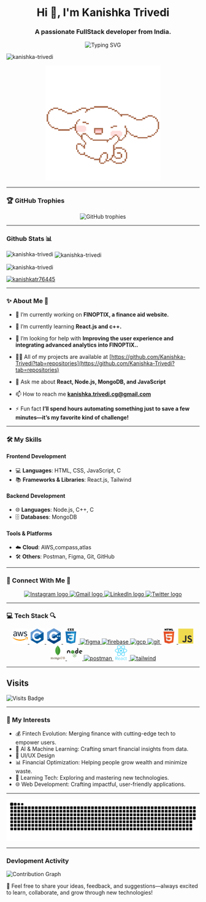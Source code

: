 <h1 align="center">Hi 👋, I'm Kanishka Trivedi</h1>
<h3 align="center">A passionate FullStack developer from India.</h3>


<p align="center">
  <img src="https://readme-typing-svg.demolab.com?font=Fira+Code&size=22&pause=1000&color=FF61D9&center=true&width=600&lines=Welcome+to+my+GitHub+profile!+💻;Full-Stack+Developer+🌐;Open-Source+Contributor+❤️;Lifelong+Learner+🎓" alt="Typing SVG" />
</p>

<p align="left"> <img src="https://komarev.com/ghpvc/?username=kanishka-trivedi&label=Profile%20views&color=0e75b6&style=flat" alt="kanishka-trivedi" /> </p>



<p align="center">
  <img src="https://github.com/DIMFLIX-OFFICIAL/DIMFLIX-OFFICIAL/blob/main/assets/main.gif?raw=true" width="300" />
</p>


---
### 🏆 GitHub Trophies

<p align="center">
  <img src="https://github-profile-trophy.vercel.app/?username=kanishka-trivedi&theme=radical&no-frame=true&no-bg=true&margin-w=4" alt="GitHub trophies" />
</p>


---
### Github Stats 📊

<p><img align="left" src="https://github-readme-stats.vercel.app/api/top-langs?username=kanishka-trivedi&show_icons=true&locale=en&layout=compact" alt="kanishka-trivedi" /></p>

<p>&nbsp;<img align="center" src="https://github-readme-stats.vercel.app/api?username=kanishka-trivedi&show_icons=true&locale=en" alt="kanishka-trivedi" /></p>

<p><img align="center" src="https://github-readme-streak-stats.herokuapp.com/?user=kanishka-trivedi&" alt="kanishka-trivedi" /></p>



<p align="left"> <a href="https://twitter.com/kanishkatr76445" target="blank"><img src="https://img.shields.io/twitter/follow/kanishkatr76445?logo=twitter&style=for-the-badge" alt="kanishkatr76445" /></a> </p>

---
### ✨ About Me 👤

- 🔭 I’m currently working on **FINOPTIX, a finance aid website.**

- 🌱 I’m currently learning **React.js and c++.**

- 🤝 I’m looking for help with **Improving the user experience and integrating advanced analytics into FINOPTIX..**

- 👨‍💻 All of my projects are available at [https://github.com/Kanishka-Trivedi?tab=repositories](https://github.com/Kanishka-Trivedi?tab=repositories)

- 💬 Ask me about **React, Node.js, MongoDB, and JavaScript**

- 📫 How to reach me **kanishka.trivedi.cg@gmail.com**

- ⚡ Fun fact **I’ll spend hours automating something just to save a few minutes—it’s my favorite kind of challenge!**


---
### 🛠️ My Skills

#### Frontend Development

- 💻 **Languages**: HTML, CSS, JavaScript, C
- 📚 **Frameworks & Libraries**: React.js, Tailwind

#### Backend Development
- 🌐 **Languages**: Node.js, C++, C
- 🗄️ **Databases**: MongoDB

#### Tools & Platforms
- ☁️ **Cloud**: AWS,compass,atlas
- 🛠️ **Others**: Postman, Figma, Git, GitHub


---
### 🤝 Connect With Me 🔗

<div align="center">
  <a href="https://www.instagram.com/kanishkatrivedi06" target="_blank" rel="noopener noreferrer">
    <img src="https://img.shields.io/static/v1?message=Instagram&logo=instagram&label=&color=E4405F&logoColor=white&labelColor=&style=for-the-badge" height="35" alt="Instagram logo" />
  </a>
  <a href="kanishka.trivedi.cg@gmail.com" target="_blank" rel="noopener noreferrer">
    <img src="https://img.shields.io/static/v1?message=Gmail&logo=gmail&label=&color=D14836&logoColor=white&labelColor=&style=for-the-badge" height="35" alt="Gmail logo" />
  </a>
  <a href="https://www.linkedin.com/in/Kanishka Trivedi" target="_blank" rel="noopener noreferrer">
    <img src="https://img.shields.io/static/v1?message=LinkedIn&logo=linkedin&label=&color=0077B5&logoColor=white&labelColor=&style=for-the-badge" height="35" alt="LinkedIn logo" />
  </a>
  <a href="https://x.com/kanishkatr76445?s=11" target="_blank" rel="noopener noreferrer">
    <img src="https://img.shields.io/static/v1?message=Twitter&logo=twitter&label=&color=1DA1F2&logoColor=white&labelColor=&style=for-the-badge" height="35" alt="Twitter logo" />
  </a>
</div>


---
###  💻 Tech Stack 🔍

<p align="center"> <a href="https://aws.amazon.com" target="_blank" rel="noreferrer"> <img src="https://raw.githubusercontent.com/devicons/devicon/master/icons/amazonwebservices/amazonwebservices-original-wordmark.svg" alt="aws" width="40" height="40"/> </a> <a href="https://www.cprogramming.com/" target="_blank" rel="noreferrer"> <img src="https://raw.githubusercontent.com/devicons/devicon/master/icons/c/c-original.svg" alt="c" width="40" height="40"/> </a> <a href="https://www.w3schools.com/cpp/" target="_blank" rel="noreferrer"> <img src="https://raw.githubusercontent.com/devicons/devicon/master/icons/cplusplus/cplusplus-original.svg" alt="cplusplus" width="40" height="40"/> </a> <a href="https://www.w3schools.com/css/" target="_blank" rel="noreferrer"> <img src="https://raw.githubusercontent.com/devicons/devicon/master/icons/css3/css3-original-wordmark.svg" alt="css3" width="40" height="40"/> </a> <a href="https://www.figma.com/" target="_blank" rel="noreferrer"> <img src="https://www.vectorlogo.zone/logos/figma/figma-icon.svg" alt="figma" width="40" height="40"/> </a> <a href="https://firebase.google.com/" target="_blank" rel="noreferrer"> <img src="https://www.vectorlogo.zone/logos/firebase/firebase-icon.svg" alt="firebase" width="40" height="40"/> </a> <a href="https://cloud.google.com" target="_blank" rel="noreferrer"> <img src="https://www.vectorlogo.zone/logos/google_cloud/google_cloud-icon.svg" alt="gcp" width="40" height="40"/> </a> <a href="https://git-scm.com/" target="_blank" rel="noreferrer"> <img src="https://www.vectorlogo.zone/logos/git-scm/git-scm-icon.svg" alt="git" width="40" height="40"/> </a> <a href="https://www.w3.org/html/" target="_blank" rel="noreferrer"> <img src="https://raw.githubusercontent.com/devicons/devicon/master/icons/html5/html5-original-wordmark.svg" alt="html5" width="40" height="40"/> </a> <a href="https://developer.mozilla.org/en-US/docs/Web/JavaScript" target="_blank" rel="noreferrer"> <img src="https://raw.githubusercontent.com/devicons/devicon/master/icons/javascript/javascript-original.svg" alt="javascript" width="40" height="40"/> </a> <a href="https://www.mongodb.com/" target="_blank" rel="noreferrer"> <img src="https://raw.githubusercontent.com/devicons/devicon/master/icons/mongodb/mongodb-original-wordmark.svg" alt="mongodb" width="40" height="40"/> </a> <a href="https://nodejs.org" target="_blank" rel="noreferrer"> <img src="https://raw.githubusercontent.com/devicons/devicon/master/icons/nodejs/nodejs-original-wordmark.svg" alt="nodejs" width="40" height="40"/> </a> <a href="https://postman.com" target="_blank" rel="noreferrer"> <img src="https://www.vectorlogo.zone/logos/getpostman/getpostman-icon.svg" alt="postman" width="40" height="40"/> </a> <a href="https://reactjs.org/" target="_blank" rel="noreferrer"> <img src="https://raw.githubusercontent.com/devicons/devicon/master/icons/react/react-original-wordmark.svg" alt="react" width="40" height="40"/> </a> <a href="https://tailwindcss.com/" target="_blank" rel="noreferrer"> <img src="https://www.vectorlogo.zone/logos/tailwindcss/tailwindcss-icon.svg" alt="tailwind" width="40" height="40"/> </a> </p>


---
## Visits
![Visits Badge](https://profile-counter.glitch.me/kanishka-trivedi/count.svg)

---
### 🌟 My Interests
- 💰 Fintech Evolution: Merging finance with cutting-edge tech to empower users.
- 🤖 AI & Machine Learning: Crafting smart financial insights from data.
- 🎨 UI/UX Design
- 📊 Financial Optimization: Helping people grow wealth and minimize waste.
- 🚀 Learning Tech: Exploring and mastering new technologies.
- 🌐 Web Development: Crafting impactful, user-friendly applications.


---

![snake gif](https://github.com/kanishka-trivedi/kanishka-trivedi/blob/output/github-snake-dark.svg)


---
### Devlopment Activity

![Contribution Graph](https://github-readme-activity-graph.vercel.app/graph?username=kanishka-trivedi&custom_title=Development%20Activity&hide_border=true&bg_color=0d1117&line=23A401&point=B116A8&color=c9d1d9&title_color=23A401&area=true)

💬 Feel free to share your ideas, feedback, and suggestions—always excited to learn, collaborate, and grow through new technologies!
